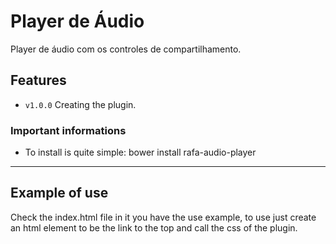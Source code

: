 # Player de Áudio

Player de áudio com os controles de compartilhamento.
## Features

- `v1.0.0` Creating the plugin.

### Important informations

- To install is quite simple: bower install rafa-audio-player
-----

## Example of use
Check the index.html file in it you have the use example, to use just create an html element to be the link to the top and call the css of the plugin.